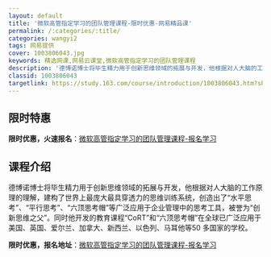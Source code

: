 ```yaml
---
layout: default
title: '微软高管指定学习的团队管理课程-限时优惠-网易精品课'
permalink: /:categories/:title/
categories: wangyi2
tags: 网易提供
cover: 1003806043.jpg
keywords: 精选网课,网易云课堂,微软高管指定学习的团队管理课程
description: '德博诺博士将毕生精力用于创新思维领域的拓展与开发，他根据对人大脑的工作原理的理解，建构了世界上最庞大最具穿透力的思维训练'
classid: 1003806043
targetlink: https://study.163.com/course/introduction/1003806043.htm?share=1&shareId=1025206652&utm_campaign=share&utm_medium=iphoneShare&utm_source=&utm_u=1025206652
---
```


## 限时特惠

**限时优惠，火速报名**：[微软高管指定学习的团队管理课程-报名学习](https://study.163.com/course/introduction/1003806043.htm?share=1&shareId=1025206652&utm_campaign=share&utm_medium=iphoneShare&utm_source=&utm_u=1025206652)

## 课程介绍

德博诺博士将毕生精力用于创新思维领域的拓展与开发，他根据对人大脑的工作原理的理解，建构了世界上最庞大最具穿透力的思维训练系统，创造出了“水平思考”、“平行思考”、“六顶思考帽”等广泛应用于企业管理中的思考工具，被誉为“创新思维之父”。同时他开发的教育课程“CoRT”和“六顶思考帽”在全球已广泛应用于美国、英国、爱尔兰、加拿大、新西兰、以色列、马耳他等50 多国家的学校。

**限时优惠，报名地址**：[微软高管指定学习的团队管理课程-报名学习](https://study.163.com/course/introduction/1003806043.htm?share=1&shareId=1025206652&utm_campaign=share&utm_medium=iphoneShare&utm_source=&utm_u=1025206652)

